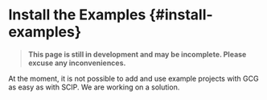 # Install the Examples {#install-examples}
> **This page is still in development and may be incomplete. Please excuse any inconveniences.**

At the moment, it is not possible to add and use example projects with GCG as easy as with SCIP. We are working on a solution.
